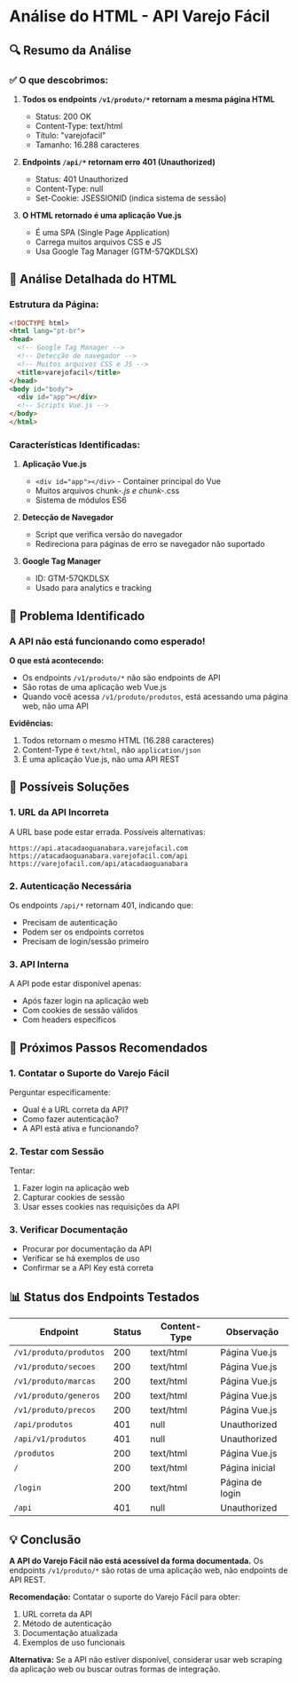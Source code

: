 # Análise do HTML - API Varejo Fácil

## 🔍 Resumo da Análise

### ✅ **O que descobrimos:**

1. **Todos os endpoints `/v1/produto/*` retornam a mesma página HTML**
   - Status: 200 OK
   - Content-Type: text/html
   - Título: "varejofacil"
   - Tamanho: 16.288 caracteres

2. **Endpoints `/api/*` retornam erro 401 (Unauthorized)**
   - Status: 401 Unauthorized
   - Content-Type: null
   - Set-Cookie: JSESSIONID (indica sistema de sessão)

3. **O HTML retornado é uma aplicação Vue.js**
   - É uma SPA (Single Page Application)
   - Carrega muitos arquivos CSS e JS
   - Usa Google Tag Manager (GTM-57QKDLSX)

## 📄 **Análise Detalhada do HTML**

### Estrutura da Página:
```html
<!DOCTYPE html>
<html lang="pt-br">
<head>
  <!-- Google Tag Manager -->
  <!-- Detecção de navegador -->
  <!-- Muitos arquivos CSS e JS -->
  <title>varejofacil</title>
</head>
<body id="body">
  <div id="app"></div>
  <!-- Scripts Vue.js -->
</body>
</html>
```

### Características Identificadas:

1. **Aplicação Vue.js**
   - `<div id="app"></div>` - Container principal do Vue
   - Muitos arquivos chunk-*.js e chunk-*.css
   - Sistema de módulos ES6

2. **Detecção de Navegador**
   - Script que verifica versão do navegador
   - Redireciona para páginas de erro se navegador não suportado

3. **Google Tag Manager**
   - ID: GTM-57QKDLSX
   - Usado para analytics e tracking

## 🚨 **Problema Identificado**

### **A API não está funcionando como esperado!**

**O que está acontecendo:**
- Os endpoints `/v1/produto/*` não são endpoints de API
- São rotas de uma aplicação web Vue.js
- Quando você acessa `/v1/produto/produtos`, está acessando uma página web, não uma API

**Evidências:**
1. Todos retornam o mesmo HTML (16.288 caracteres)
2. Content-Type é `text/html`, não `application/json`
3. É uma aplicação Vue.js, não uma API REST

## 🔧 **Possíveis Soluções**

### 1. **URL da API Incorreta**
A URL base pode estar errada. Possíveis alternativas:
```
https://api.atacadaoguanabara.varejofacil.com
https://atacadaoguanabara.varejofacil.com/api
https://varejofacil.com/api/atacadaoguanabara
```

### 2. **Autenticação Necessária**
Os endpoints `/api/*` retornam 401, indicando que:
- Precisam de autenticação
- Podem ser os endpoints corretos
- Precisam de login/sessão primeiro

### 3. **API Interna**
A API pode estar disponível apenas:
- Após fazer login na aplicação web
- Com cookies de sessão válidos
- Com headers específicos

## 🎯 **Próximos Passos Recomendados**

### 1. **Contatar o Suporte do Varejo Fácil**
Perguntar especificamente:
- Qual é a URL correta da API?
- Como fazer autenticação?
- A API está ativa e funcionando?

### 2. **Testar com Sessão**
Tentar:
1. Fazer login na aplicação web
2. Capturar cookies de sessão
3. Usar esses cookies nas requisições da API

### 3. **Verificar Documentação**
- Procurar por documentação da API
- Verificar se há exemplos de uso
- Confirmar se a API Key está correta

## 📊 **Status dos Endpoints Testados**

| Endpoint | Status | Content-Type | Observação |
|----------|--------|--------------|------------|
| `/v1/produto/produtos` | 200 | text/html | Página Vue.js |
| `/v1/produto/secoes` | 200 | text/html | Página Vue.js |
| `/v1/produto/marcas` | 200 | text/html | Página Vue.js |
| `/v1/produto/generos` | 200 | text/html | Página Vue.js |
| `/v1/produto/precos` | 200 | text/html | Página Vue.js |
| `/api/produtos` | 401 | null | Unauthorized |
| `/api/v1/produtos` | 401 | null | Unauthorized |
| `/produtos` | 200 | text/html | Página Vue.js |
| `/` | 200 | text/html | Página inicial |
| `/login` | 200 | text/html | Página de login |
| `/api` | 401 | null | Unauthorized |

## 💡 **Conclusão**

**A API do Varejo Fácil não está acessível da forma documentada.** Os endpoints `/v1/produto/*` são rotas de uma aplicação web, não endpoints de API REST.

**Recomendação:** Contatar o suporte do Varejo Fácil para obter:
1. URL correta da API
2. Método de autenticação
3. Documentação atualizada
4. Exemplos de uso funcionais

**Alternativa:** Se a API não estiver disponível, considerar usar web scraping da aplicação web ou buscar outras formas de integração. 